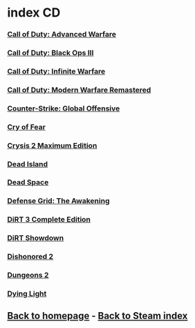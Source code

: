 # index CD

### [Call of Duty: Advanced Warfare](https://store.steampowered.com/app/209650/Call_of_Duty_Advanced_Warfare__Gold_Edition/)    
### [Call of Duty: Black Ops III](https://store.steampowered.com/app/311210/Call_of_Duty_Black_Ops_III/)     
### [Call of Duty: Infinite Warfare](https://store.steampowered.com/app/292730/Call_of_Duty_Infinite_Warfare/)     
### [Call of Duty: Modern Warfare Remastered](https://store.steampowered.com/app/393080/Call_of_Duty_Modern_Warfare_Remastered/)    
### [Counter-Strike: Global Offensive](https://store.steampowered.com/app/730/CounterStrike_Global_Offensive/)     
### [Cry of Fear](https://store.steampowered.com/app/223710/Cry_of_Fear/)    
### [Crysis 2 Maximum Edition](https://store.steampowered.com/app/108800/Crysis_2__Maximum_Edition/)    
### [Dead Island](https://store.steampowered.com/app/383150/Dead_Island_Definitive_Edition/)    
### [Dead Space](https://store.steampowered.com/app/17470/Dead_Space/)    
### [Defense Grid: The Awakening](https://store.steampowered.com/app/18500/Defense_Grid_The_Awakening/)    
### [DiRT 3 Complete Edition](https://www.codemasters.com/game/dirt-3/)    
### [DiRT Showdown](https://www.codemasters.com/game/dirt-showdown/)    
### [Dishonored 2](https://store.steampowered.com/app/403640/Dishonored_2/)    
### [Dungeons 2](https://store.steampowered.com/app/262280/Dungeons_2/)    
### [Dying Light](https://store.steampowered.com/app/239140/Dying_Light/)    

## [Back to homepage](/)  -  [Back to Steam index](/Steam/indexSteam.html)

